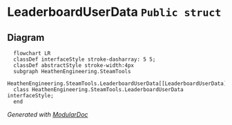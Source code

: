 # LeaderboardUserData `Public struct`

## Diagram
```mermaid
  flowchart LR
  classDef interfaceStyle stroke-dasharray: 5 5;
  classDef abstractStyle stroke-width:4px
  subgraph HeathenEngineering.SteamTools
  HeathenEngineering.SteamTools.LeaderboardUserData[[LeaderboardUserData]]
  class HeathenEngineering.SteamTools.LeaderboardUserData interfaceStyle;
  end
```

*Generated with* [*ModularDoc*](https://github.com/hailstorm75/ModularDoc)
